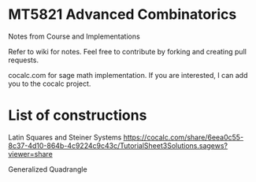 # MT5821 Advanced Combinatorics
Notes from Course and Implementations

Refer to wiki for notes. Feel free to contribute by forking and creating pull requests.

cocalc.com for sage math implementation. If you are interested, I can add you to the cocalc project. 

# List of constructions
Latin Squares and Steiner Systems 
https://cocalc.com/share/6eea0c55-8c37-4d10-864b-4c9224c9c43c/TutorialSheet3Solutions.sagews?viewer=share

Generalized Quadrangle

